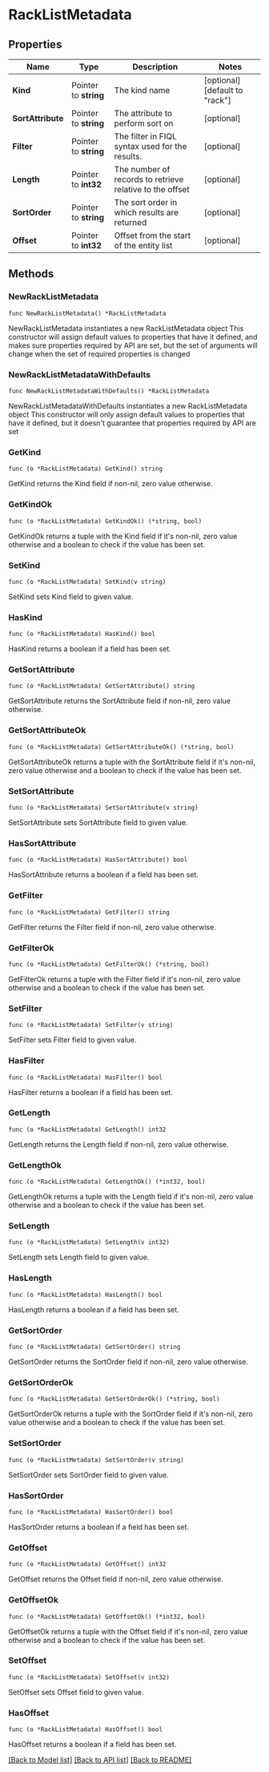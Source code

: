 # RackListMetadata

## Properties

Name | Type | Description | Notes
------------ | ------------- | ------------- | -------------
**Kind** | Pointer to **string** | The kind name | [optional] [default to "rack"]
**SortAttribute** | Pointer to **string** | The attribute to perform sort on | [optional] 
**Filter** | Pointer to **string** | The filter in FIQL syntax used for the results. | [optional] 
**Length** | Pointer to **int32** | The number of records to retrieve relative to the offset | [optional] 
**SortOrder** | Pointer to **string** | The sort order in which results are returned | [optional] 
**Offset** | Pointer to **int32** | Offset from the start of the entity list | [optional] 

## Methods

### NewRackListMetadata

`func NewRackListMetadata() *RackListMetadata`

NewRackListMetadata instantiates a new RackListMetadata object
This constructor will assign default values to properties that have it defined,
and makes sure properties required by API are set, but the set of arguments
will change when the set of required properties is changed

### NewRackListMetadataWithDefaults

`func NewRackListMetadataWithDefaults() *RackListMetadata`

NewRackListMetadataWithDefaults instantiates a new RackListMetadata object
This constructor will only assign default values to properties that have it defined,
but it doesn't guarantee that properties required by API are set

### GetKind

`func (o *RackListMetadata) GetKind() string`

GetKind returns the Kind field if non-nil, zero value otherwise.

### GetKindOk

`func (o *RackListMetadata) GetKindOk() (*string, bool)`

GetKindOk returns a tuple with the Kind field if it's non-nil, zero value otherwise
and a boolean to check if the value has been set.

### SetKind

`func (o *RackListMetadata) SetKind(v string)`

SetKind sets Kind field to given value.

### HasKind

`func (o *RackListMetadata) HasKind() bool`

HasKind returns a boolean if a field has been set.

### GetSortAttribute

`func (o *RackListMetadata) GetSortAttribute() string`

GetSortAttribute returns the SortAttribute field if non-nil, zero value otherwise.

### GetSortAttributeOk

`func (o *RackListMetadata) GetSortAttributeOk() (*string, bool)`

GetSortAttributeOk returns a tuple with the SortAttribute field if it's non-nil, zero value otherwise
and a boolean to check if the value has been set.

### SetSortAttribute

`func (o *RackListMetadata) SetSortAttribute(v string)`

SetSortAttribute sets SortAttribute field to given value.

### HasSortAttribute

`func (o *RackListMetadata) HasSortAttribute() bool`

HasSortAttribute returns a boolean if a field has been set.

### GetFilter

`func (o *RackListMetadata) GetFilter() string`

GetFilter returns the Filter field if non-nil, zero value otherwise.

### GetFilterOk

`func (o *RackListMetadata) GetFilterOk() (*string, bool)`

GetFilterOk returns a tuple with the Filter field if it's non-nil, zero value otherwise
and a boolean to check if the value has been set.

### SetFilter

`func (o *RackListMetadata) SetFilter(v string)`

SetFilter sets Filter field to given value.

### HasFilter

`func (o *RackListMetadata) HasFilter() bool`

HasFilter returns a boolean if a field has been set.

### GetLength

`func (o *RackListMetadata) GetLength() int32`

GetLength returns the Length field if non-nil, zero value otherwise.

### GetLengthOk

`func (o *RackListMetadata) GetLengthOk() (*int32, bool)`

GetLengthOk returns a tuple with the Length field if it's non-nil, zero value otherwise
and a boolean to check if the value has been set.

### SetLength

`func (o *RackListMetadata) SetLength(v int32)`

SetLength sets Length field to given value.

### HasLength

`func (o *RackListMetadata) HasLength() bool`

HasLength returns a boolean if a field has been set.

### GetSortOrder

`func (o *RackListMetadata) GetSortOrder() string`

GetSortOrder returns the SortOrder field if non-nil, zero value otherwise.

### GetSortOrderOk

`func (o *RackListMetadata) GetSortOrderOk() (*string, bool)`

GetSortOrderOk returns a tuple with the SortOrder field if it's non-nil, zero value otherwise
and a boolean to check if the value has been set.

### SetSortOrder

`func (o *RackListMetadata) SetSortOrder(v string)`

SetSortOrder sets SortOrder field to given value.

### HasSortOrder

`func (o *RackListMetadata) HasSortOrder() bool`

HasSortOrder returns a boolean if a field has been set.

### GetOffset

`func (o *RackListMetadata) GetOffset() int32`

GetOffset returns the Offset field if non-nil, zero value otherwise.

### GetOffsetOk

`func (o *RackListMetadata) GetOffsetOk() (*int32, bool)`

GetOffsetOk returns a tuple with the Offset field if it's non-nil, zero value otherwise
and a boolean to check if the value has been set.

### SetOffset

`func (o *RackListMetadata) SetOffset(v int32)`

SetOffset sets Offset field to given value.

### HasOffset

`func (o *RackListMetadata) HasOffset() bool`

HasOffset returns a boolean if a field has been set.


[[Back to Model list]](../README.md#documentation-for-models) [[Back to API list]](../README.md#documentation-for-api-endpoints) [[Back to README]](../README.md)


